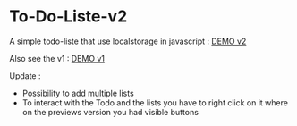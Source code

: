 # To-Do-Liste-v2

A simple todo-liste that use localstorage in javascript : <a target="_blank" href="https://roy-bivash.github.io/To-Do-Liste-v2/">DEMO v2</a>

Also see the v1 : <a target="_blank" href="https://roy-bivash.github.io/To-Do-Liste/">DEMO v1</a>

Update : 
- Possibility to add multiple lists
- To interact with the Todo and the lists you have to right click on it where on the previews version you had visible buttons


